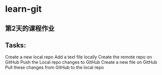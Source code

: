 # learn-git

## 第2天的课程作业 

## Tasks:
Create a new local repo
Add a text file locally
Create the remote repo on GitHub
Push the Local repo changes to GitHub
Create a new file on GitHub
Pull these changes from GitHub to the local repo

